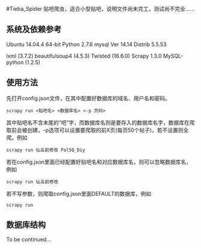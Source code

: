 #Tieba_Spider
贴吧爬虫，适合小型贴吧，说明文件尚未完工，测试尚不完全……

## 系统及依赖参考
Ubuntu 14.04.4 64-bit
Python 2.7.6
mysql  Ver 14.14 Distrib 5.5.53

lxml (3.7.2)
beautifulsoup4 (4.5.3)
Twisted (16.6.0)
Scrapy 1.3.0
MySQL-python (1.2.5)

## 使用方法
先打开config.json文件，在其中配置好数据库的域名、用户名和密码。
```
scrapy run <贴吧名> <数据库名> <-p 页码>
```
其中贴吧名不含末尾的“吧”字，而数据库名则是要存入的数据库名字，数据库在爬取前会被创建，-p选项可以设置要爬取的前X页(每页50个帖子)，若不设置则全爬。例如
```
scrapy run 仙五前修改 Pal5Q_Diy
```
若在config.json里面已经配置好贴吧名和对应数据库名，则可以忽略数据库名，例如
```
scrapy run 仙五前修改
```
若不写参数，则爬取config.json里面DEFAULT的数据库，例如
```
scrapy run
```

## 数据库结构
To be continued...


